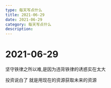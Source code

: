 ```yaml
---
type: 每天写点什么
title: 2021-06-29
date: 2021-06-29
category: 每天写点什么
description: 
---
```


# 2021-06-29

坚守铁律之所以难,是因为违背铁律的诱惑实在太大

 
投资说白了 就是用现在的资源获取未来的资源